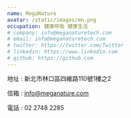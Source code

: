 ```yaml
---
name: MegaNature
avatar: /static/images/mn.png
occupation: 健康呼吸 健康生活
# company: info@meganaturetech.com
# email: info@meganaturetech.com
# twitter: https://twitter.com/Twitter
# linkedin: https://www.linkedin.com
# github: https://github.com
---
```


地址 : 新北市林口區四維路110號1樓之2

信箱 : info@meganature.com

電話 : 02 2748 2285
